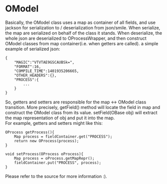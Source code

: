 OModel 
=====
  Basically, the OModel class uses a map as container of all fields, and use jackson for serialization to / deserialization from json/smile.
  When serialize, the map are serialized on behalf of the class it stands. When deserialize, the whole json are deserialized to OProcessWrapper,
  and then construct OModel classes from map container(i.e. when getters are called). 
  a simple example of serialized json:
  
	{  
		"MAGIC":"VTVTAE9GSCAUBSk=",  
		"FORMAT":16,  
		"COMPILE_TIME":1401935206665,  
		"OTHER_HEADERS":{},  
		"PROCESS":{  
			...  
		}  
	}  
 
 So, getters and setters are responsible for the map <-> OModel class transition. More precisely, getField() method will locate the field in map
 and construct the OModel class from its value. setField(OBase obj) will extract the map representation of obj and put it into the map.  
 For example, getters and setters might like this:  
 
	OProcess getProcess(){  
		Map process = fieldContainer.get("PROCESS");  
		return new OProcess(process);  
	}  
	
	void setProcess(OProcess oProcess){  
		Map process = oProcess.getMapRepr();  
		fieldContainer.put("PROCESS", process);  
	}  
	
  Please refer to the source for more information :). 